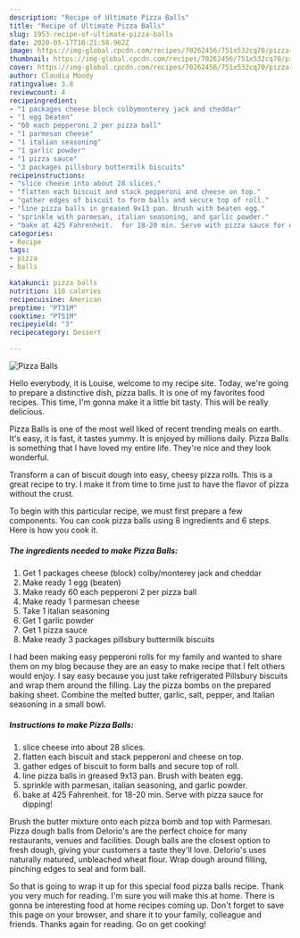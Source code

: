 ```yaml
---
description: "Recipe of Ultimate Pizza Balls"
title: "Recipe of Ultimate Pizza Balls"
slug: 1953-recipe-of-ultimate-pizza-balls
date: 2020-05-17T10:21:58.962Z
image: https://img-global.cpcdn.com/recipes/70262456/751x532cq70/pizza-balls-recipe-main-photo.jpg
thumbnail: https://img-global.cpcdn.com/recipes/70262456/751x532cq70/pizza-balls-recipe-main-photo.jpg
cover: https://img-global.cpcdn.com/recipes/70262456/751x532cq70/pizza-balls-recipe-main-photo.jpg
author: Claudia Moody
ratingvalue: 3.8
reviewcount: 4
recipeingredient:
- "1 packages cheese block colbymonterey jack and cheddar"
- "1 egg beaten"
- "60 each pepperoni 2 per pizza ball"
- "1 parmesan cheese"
- "1 italian seasoning"
- "1 garlic powder"
- "1 pizza sauce"
- "3 packages pillsbury buttermilk biscuits"
recipeinstructions:
- "slice cheese into about 28 slices."
- "flatten each biscuit and stack pepperoni and cheese on top."
- "gather edges of biscuit to form balls and secure top of roll."
- "line pizza balls in greased 9x13 pan. Brush with beaten egg."
- "sprinkle with parmesan, italian seasoning, and garlic powder."
- "bake at 425 Fahrenheit.  for 18-20 min. Serve with pizza sauce for dipping!"
categories:
- Recipe
tags:
- pizza
- balls

katakunci: pizza balls 
nutrition: 110 calories
recipecuisine: American
preptime: "PT31M"
cooktime: "PT51M"
recipeyield: "3"
recipecategory: Dessert

---
```



![Pizza Balls](https://img-global.cpcdn.com/recipes/70262456/751x532cq70/pizza-balls-recipe-main-photo.jpg)

Hello everybody, it is Louise, welcome to my recipe site. Today, we're going to prepare a distinctive dish, pizza balls. It is one of my favorites food recipes. This time, I'm gonna make it a little bit tasty. This will be really delicious.

Pizza Balls is one of the most well liked of recent trending meals on earth. It's easy, it is fast, it tastes yummy. It is enjoyed by millions daily. Pizza Balls is something that I have loved my entire life. They're nice and they look wonderful.

Transform a can of biscuit dough into easy, cheesy pizza rolls. This is a great recipe to try. I make it from time to time just to have the flavor of pizza without the crust.


To begin with this particular recipe, we must first prepare a few components. You can cook pizza balls using 8 ingredients and 6 steps. Here is how you cook it.

<!--inarticleads1-->

##### The ingredients needed to make Pizza Balls:

1. Get 1 packages cheese (block) colby/monterey jack and cheddar
1. Make ready 1 egg (beaten)
1. Make ready 60 each pepperoni 2 per pizza ball
1. Make ready 1 parmesan cheese
1. Take 1 italian seasoning
1. Get 1 garlic powder
1. Get 1 pizza sauce
1. Make ready 3 packages pillsbury buttermilk biscuits


I had been making easy pepperoni rolls for my family and wanted to share them on my blog because they are an easy to make recipe that I felt others would enjoy. I say easy because you just take refrigerated Pillsbury biscuits and wrap them around the filling. Lay the pizza bombs on the prepared baking sheet. Combine the melted butter, garlic, salt, pepper, and Italian seasoning in a small bowl. 

<!--inarticleads2-->

##### Instructions to make Pizza Balls:

1. slice cheese into about 28 slices.
1. flatten each biscuit and stack pepperoni and cheese on top.
1. gather edges of biscuit to form balls and secure top of roll.
1. line pizza balls in greased 9x13 pan. Brush with beaten egg.
1. sprinkle with parmesan, italian seasoning, and garlic powder.
1. bake at 425 Fahrenheit.  for 18-20 min. Serve with pizza sauce for dipping!


Brush the butter mixture onto each pizza bomb and top with Parmesan. Pizza dough balls from DeIorio&#39;s are the perfect choice for many restaurants, venues and facilities. Dough balls are the closest option to fresh dough, giving your customers a taste they&#39;ll love. DeIorio&#39;s uses naturally matured, unbleached wheat flour. Wrap dough around filling, pinching edges to seal and form ball. 

So that is going to wrap it up for this special food pizza balls recipe. Thank you very much for reading. I'm sure you will make this at home. There is gonna be interesting food at home recipes coming up. Don't forget to save this page on your browser, and share it to your family, colleague and friends. Thanks again for reading. Go on get cooking!
